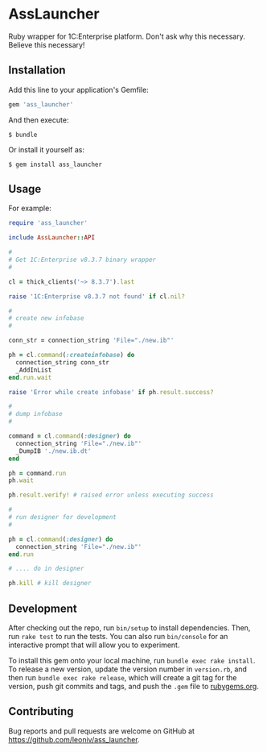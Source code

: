 # AssLauncher

Ruby wrapper for 1C:Enterprise platform. Don't ask why this necessary. Believe this necessary!

## Installation

Add this line to your application's Gemfile:

```ruby
gem 'ass_launcher'
```

And then execute:

    $ bundle

Or install it yourself as:

    $ gem install ass_launcher

## Usage

For example:

```ruby
require 'ass_launcher'

include AssLauncher::API

#
# Get 1C:Enterprise v8.3.7 binary wrapper
#

cl = thick_clients('~> 8.3.7').last

raise '1C:Enterprise v8.3.7 not found' if cl.nil?

#
# create new infobase
#

conn_str = connection_string 'File="./new.ib"'

ph = cl.command(:createinfobase) do
  connection_string conn_str
  _AddInList
end.run.wait

raise 'Error while create infobase' if ph.result.success?

#
# dump infobase
#

command = cl.command(:designer) do
  connection_string 'File="./new.ib"'
  _DumpIB './new.ib.dt'
end

ph = command.run
ph.wait

ph.result.verify! # raised error unless executing success

#
# run designer for development
#

ph = cl.command(:designer) do
  connection_string 'File="./new.ib"'
end.run

# .... do in designer

ph.kill # kill designer

```

## Development

After checking out the repo, run `bin/setup` to install dependencies. Then, run `rake test` to run the tests. You can also run `bin/console` for an interactive prompt that will allow you to experiment.

To install this gem onto your local machine, run `bundle exec rake install`. To release a new version, update the version number in `version.rb`, and then run `bundle exec rake release`, which will create a git tag for the version, push git commits and tags, and push the `.gem` file to [rubygems.org](https://rubygems.org).

## Contributing

Bug reports and pull requests are welcome on GitHub at https://github.com/leoniv/ass_launcher.


